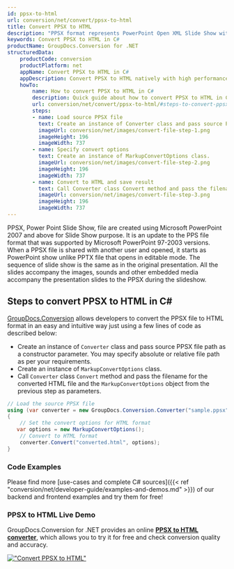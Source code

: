 ```yaml
---
id: ppsx-to-html
url: conversion/net/convert/ppsx-to-html
title: Convert PPSX to HTML
description: "PPSX format represents PowerPoint Open XML Slide Show with .ppsx extension. Learn how to convert PPSX to HTML file programmatically in C# language using GroupDocs.Conversion for .NET library."
keywords: Convert PPSX to HTML in C#
productName: GroupDocs.Conversion for .NET
structuredData:
    productCode: conversion
    productPlatform: net
    appName: Convert PPSX to HTML in C#
    appDescription: Convert PPSX to HTML natively with high performance using C# language and server side GroupDocs.Conversion for .NET APIs, without the use of any software like Microsoft or Open Office.
    howTo:
        name: How to convert PPSX to HTML in C# 
        description: Quick guide about how to convert PPSX to HTML in C# with high performance and accuracy.
        url: conversion/net/convert/ppsx-to-html/#steps-to-convert-ppsx-to-html-in-c
        steps:
        - name: Load source PPSX file 
          text: Create an instance of Converter class and pass source PPSX file path as a constructor parameter. You may specify absolute or relative file path as per your requirements. 
          imageUrl: conversion/net/images/convert-file-step-1.png
          imageHeight: 196
          imageWidth: 737
        - name: Specify convert options 
          text: Create an instance of MarkupConvertOptions class.
          imageUrl: conversion/net/images/convert-file-step-2.png
          imageHeight: 196
          imageWidth: 737
        - name: Convert to HTML and save result 
          text: Call Converter class Convert method and pass the filename for the converted HTML file and the MarkupConvertOptions object from the previous step as parameters.
          imageUrl: conversion/net/images/convert-file-step-3.png
          imageHeight: 196
          imageWidth: 737
---
```


PPSX, Power Point Slide Show, file are created using Microsoft PowerPoint 2007 and above for Slide Show purpose. It is an update to the PPS file format that was supported by Microsoft PowerPoint 97-2003 versions. When a PPSX file is shared with another user and opened, it starts as PowerPoint show unlike PPTX file that opens in editable mode. The sequence of slide show is the same as in the original presentation. All the slides accompany the images, sounds and other embedded media accompany the presentation slides to the PPSX during the slideshow. 

## Steps to convert PPSX to HTML in C#

[GroupDocs.Conversion](https://products.groupdocs.com/conversion/net) allows developers to convert the PPSX file to HTML format in an easy and intuitive way just using a few lines of code as described below:

* Create an instance of `Converter` class and pass source PPSX file path as a constructor parameter. You may specify absolute or relative file path as per your requirements. 
* Create an instance of `MarkupConvertOptions` class.
* Call `Converter` class `Convert` method and pass the filename for the converted HTML file and the `MarkupConvertOptions` object from the previous step as parameters.

```csharp
// Load the source PPSX file
using (var converter = new GroupDocs.Conversion.Converter("sample.ppsx"))
{
    // Set the convert options for HTML format
   var options = new MarkupConvertOptions();
    // Convert to HTML format
    converter.Convert("converted.html", options);
}
```

### Code Examples

Please find more [use-cases and complete C# sources]({{< ref "conversion/net/developer-guide/examples-and-demos.md" >}}) of our backend and frontend examples and try them for free!

### PPSX to HTML Live Demo

GroupDocs.Conversion for .NET provides an online [**PPSX to HTML converter**](https://products.groupdocs.app/conversion/ppsx-to-html), which allows you to try it for free and check conversion quality and accuracy.

[!["Convert PPSX to HTML"](conversion/net/images/convert-to-html/convert-ppsx-to-html.png)](https://products.groupdocs.app/conversion/ppsx-to-html)